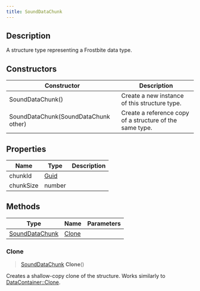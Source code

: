 ```yaml
---
title: SoundDataChunk
---
```

## Description

A structure type representing a Frostbite data type.

## Constructors

| Constructor                          | Description                                              |
| ------------------------------------ | -------------------------------------------------------- |
| SoundDataChunk()                     | Create a new instance of this structure type.            |
| SoundDataChunk(SoundDataChunk other) | Create a reference copy of a structure of the same type. |

## Properties

| Name      | Type                              | Description |
| --------- | --------------------------------- | ----------- |
| chunkId   | [Guid](/vext/ref/shared/class/Guid) |             |
| chunkSize | number                            |             |

## Methods

| Type                             | Name            | Parameters |
| -------------------------------- | --------------- | ---------- |
| [SoundDataChunk](SoundDataChunk) | [Clone](#clone) |            |

### Clone

> [SoundDataChunk](SoundDataChunk) **Clone**()

Creates a shallow-copy clone of the structure. Works similarly to [DataContainer::Clone](/vext/ref/shared/class/datacontainer#clone).
